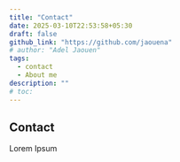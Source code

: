 ```yaml
---
title: "Contact"
date: 2025-03-10T22:53:58+05:30
draft: false
github_link: "https://github.com/jaouena"
# author: "Adel Jaouen"
tags:
  - contact
  - About me
description: ""
# toc: 
---
```



## Contact

Lorem Ipsum